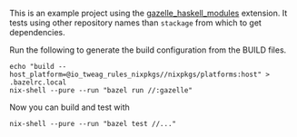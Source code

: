 This is an example project using the [gazelle_haskell_modules][gazelle_haskell_modules] extension.
It tests using other repository names than `stackage` from which to get dependencies.

Run the following to generate the build configuration from the BUILD files.
```bazel
echo "build --host_platform=@io_tweag_rules_nixpkgs//nixpkgs/platforms:host" > .bazelrc.local
nix-shell --pure --run "bazel run //:gazelle"
```
Now you can build and test with
```bazel
nix-shell --pure --run "bazel test //..."
```

[gazelle_haskell_modules]: https://github.com/tweag/gazelle_haskell_modules
